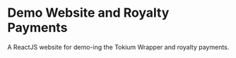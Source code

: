 # Demo Website and Royalty Payments

A ReactJS website for demo-ing the Tokium Wrapper and royalty payments.
